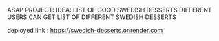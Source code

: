 ASAP PROJECT:
IDEA:
LIST OF GOOD SWEDISH DESSERTS
DIFFERENT USERS CAN GET LIST OF DIFFERENT SWEDISH DESSERTS


deployed link : https://swedish-desserts.onrender.com
